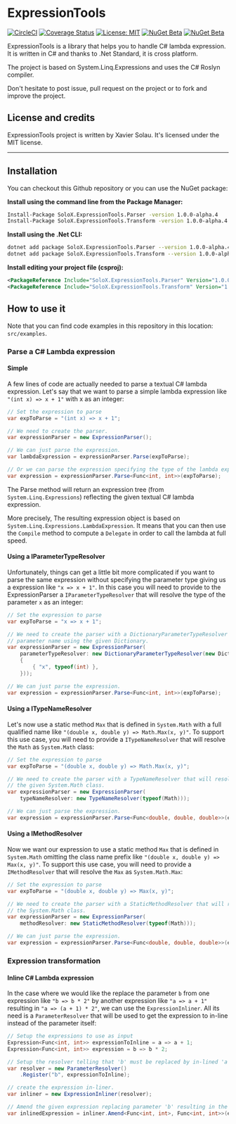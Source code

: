 # ExpressionTools
[![CircleCI](https://circleci.com/gh/xaviersolau/ExpressionTools.svg?style=svg)](https://circleci.com/gh/xaviersolau/ExpressionTools)
[![Coverage Status](https://coveralls.io/repos/github/xaviersolau/ExpressionTools/badge.svg?branch=master)](https://coveralls.io/github/xaviersolau/ExpressionTools?branch=master)
[![License: MIT](https://img.shields.io/badge/License-MIT-blue.svg)](LICENSE)
[![NuGet Beta](https://img.shields.io/nuget/vpre/SoloX.ExpressionTools.Parser.svg)](https://www.nuget.org/packages/SoloX.ExpressionTools.Parser)
[![NuGet Beta](https://img.shields.io/nuget/vpre/SoloX.ExpressionTools.Transform.svg)](https://www.nuget.org/packages/SoloX.ExpressionTools.Transform)

ExpressionTools is a library that helps you to handle C# lambda expression.
It is written in C# and thanks to .Net Standard, it is cross platform.

The project is based on System.Linq.Expressions and uses the C# Roslyn compiler.

Don't hesitate to post issue, pull request on the project or to fork and improve the project.

## License and credits

ExpressionTools project is written by Xavier Solau. It's licensed under the MIT license.

 * * *

## Installation

You can checkout this Github repository or you can use the NuGet package:

**Install using the command line from the Package Manager:**
```bash
Install-Package SoloX.ExpressionTools.Parser -version 1.0.0-alpha.4
Install-Package SoloX.ExpressionTools.Transform -version 1.0.0-alpha.4
```

**Install using the .Net CLI:**
```bash
dotnet add package SoloX.ExpressionTools.Parser --version 1.0.0-alpha.4
dotnet add package SoloX.ExpressionTools.Transform --version 1.0.0-alpha.4
```

**Install editing your project file (csproj):**
```xml
<PackageReference Include="SoloX.ExpressionTools.Parser" Version="1.0.0-alpha.4" />
<PackageReference Include="SoloX.ExpressionTools.Transform" Version="1.0.0-alpha.4" />
```

## How to use it

Note that you can find code examples in this repository in this location: `src/examples`.

### Parse a C# Lambda expression

#### Simple

A few lines of code are actually needed to parse a textual C# lambda expression.
Let's say that we want to parse a simple lambda expression like `"(int x) => x + 1"` with x as an integer:

```csharp
// Set the expression to parse
var expToParse = "(int x) => x + 1";

// We need to create the parser.
var expressionParser = new ExpressionParser();

// We can just parse the expression.
var lambdaExpression = expressionParser.Parse(expToParse);

// Or we can parse the expression specifying the type of the lambda expression.
var expression = expressionParser.Parse<Func<int, int>>(expToParse);
```

The Parse method will return an expression tree (from `System.Linq.Expressions`) reflecting the given textual
C# lambda expression.

More precisely, The resulting expression object is based on `System.Linq.Expressions.LambdaExpression`.
It means that you can then use the `Compile` method to compute a `Delegate` in order to call the lambda at full speed.

#### Using a IParameterTypeResolver

Unfortunately, things can get a little bit more complicated if you want to parse the same expression without
specifying the parameter type giving us a expression like `"x => x + 1"`.
In this case you will need to provide to the ExpressionParser a `IParameterTypeResolver` that will resolve
the type of the parameter `x` as an integer:

```csharp
// Set the expression to parse
var expToParse = "x => x + 1";

// We need to create the parser with a DictionaryParameterTypeResolver that will resolve the
// parameter name using the given Dictionary.
var expressionParser = new ExpressionParser(
    parameterTypeResolver: new DictionaryParameterTypeResolver(new Dictionary<string, Type>()
    {
        { "x", typeof(int) },
    }));

// We can just parse the expression.
var expression = expressionParser.Parse<Func<int, int>>(expToParse);
```

#### Using a ITypeNameResolver

Let's now use a static method `Max` that is defined in `System.Math` with a full qualified name like
`"(double x, double y) => Math.Max(x, y)"`.
To support this use case, you will need to provide a `ITypeNameResolver` that will resolve the `Math` as `System.Math` class:

```csharp
// Set the expression to parse
var expToParse = "(double x, double y) => Math.Max(x, y)";

// We need to create the parser with a TypeNameResolver that will resolve type name with
// the given System.Math class.
var expressionParser = new ExpressionParser(
    typeNameResolver: new TypeNameResolver(typeof(Math)));

// We can just parse the expression.
var expression = expressionParser.Parse<Func<double, double, double>>(expToParse);
```

#### Using a IMethodResolver

Now we want our expression to use a static method `Max` that is defined in `System.Math` omitting the class name prefix like
`"(double x, double y) => Max(x, y)"`.
To support this use case, you will need to provide a `IMethodResolver` that will resolve the `Max` as `System.Math.Max`:

```csharp
// Set the expression to parse
var expToParse = "(double x, double y) => Max(x, y)";

// We need to create the parser with a StaticMethodResolver that will resolve methods with
// the System.Math class.
var expressionParser = new ExpressionParser(
    methodResolver: new StaticMethodResolver(typeof(Math)));

// We can just parse the expression.
var expression = expressionParser.Parse<Func<double, double, double>>(expToParse);
```

### Expression transformation

#### Inline C# Lambda expression

In the case where we would like the replace the parameter `b` from one expression like `"b => b * 2"` by another
expression like `"a => a + 1"` resulting in `"a => (a + 1) * 2"`, we can use the `ExpressionInliner`.
All its need is a `ParameterResolver` that will be used to get the expression to in-line instead of the parameter itself:

```csharp
// Setup the expressions to use as input
Expression<Func<int, int>> expressionToInline = a => a + 1;
Expression<Func<int, int>> expression = b => b * 2;

// Setup the resolver telling that 'b' must be replaced by in-lined 'a => a + 1' lambda.
var resolver = new ParameterResolver()
    .Register("b", expressionToInline);

// create the expression in-liner.
var inliner = new ExpressionInliner(resolver);

// Amend the given expression replacing parameter 'b' resulting in the lambda 'a => (a + 1) * 2'.
var inlinedExpression = inliner.Amend<Func<int, int>, Func<int, int>>(expression);
```
